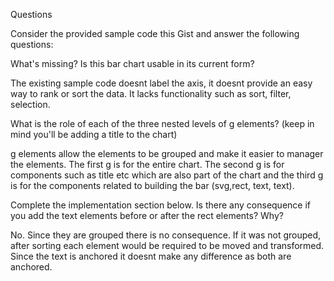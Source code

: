 Questions

Consider the provided sample code this Gist and answer the following questions:

What's missing? Is this bar chart usable in its current form?

The existing sample code doesnt label the axis, it doesnt provide an easy way to rank or sort the data. It lacks functionality such 
as sort, filter, selection.

What is the role of each of the three nested levels of g elements? (keep in mind you'll be adding a title to the chart)


g elements allow the elements to be grouped and make it easier to manager the elements. The first g is for the entire chart. The second g is for components such as title etc which are also part of the chart and the third g is for the components related to building the bar (svg,rect, text, text).


Complete the implementation section below. Is there any consequence if you add the text elements before or after the rect elements? Why?


No. Since they are grouped there is no consequence. If it was not grouped, after sorting each element would be required to be moved and transformed. Since the text is anchored it doesnt make any difference as both are anchored. 

